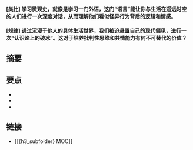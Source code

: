 #### [类比] 学习微观史，就像是学习一门外语，这门“语言”能让你与生活在遥远时空的人们进行一次深度对话，从而理解他们看似怪异行为背后的逻辑和情感。


#### [规律] 通过沉浸于他人的具体生活世界，我们被迫悬置自己的现代偏见，进行一次“认识论上的破冰”。这对于培养批判性思维和共情能力有何不可替代的价值？


## 摘要


## 要点

- 
- 
- 

## 链接

- [[{h3_subfolder} MOC]]
